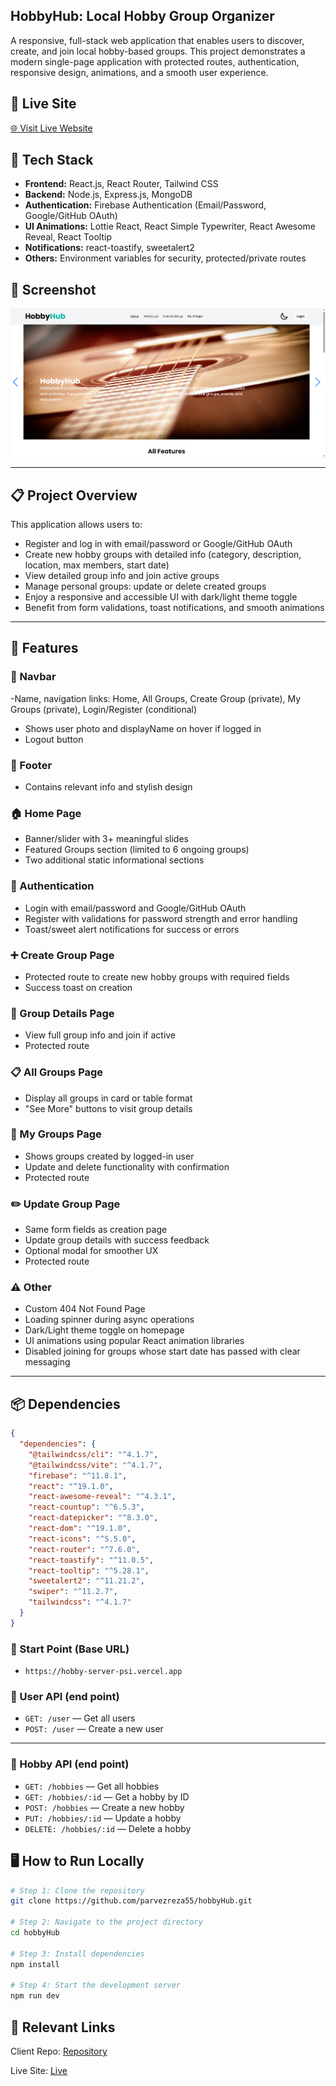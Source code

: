 ## HobbyHub: Local Hobby Group Organizer

A responsive, full-stack web application that enables users to discover, create, and join local hobby-based groups. This project demonstrates a modern single-page application with protected routes, authentication, responsive design, animations, and a smooth user experience.

## 🔗 Live Site

[🌐 Visit Live Website](https://hobby-hub-client-12859.web.app/)

## 🧰 Tech Stack

- **Frontend:** React.js, React Router, Tailwind CSS
- **Backend:** Node.js, Express.js, MongoDB
- **Authentication:** Firebase Authentication (Email/Password, Google/GitHub OAuth)
- **UI Animations:** Lottie React, React Simple Typewriter, React Awesome Reveal, React Tooltip
- **Notifications:** react-toastify, sweetalert2
- **Others:** Environment variables for security, protected/private routes

## 📸 Screenshot

![HobbyHub Screenshot](./src/assets/images/hobby.png)

---

## 📋 Project Overview

This application allows users to:

- Register and log in with email/password or Google/GitHub OAuth
- Create new hobby groups with detailed info (category, description, location, max members, start date)
- View detailed group info and join active groups
- Manage personal groups: update or delete created groups
- Enjoy a responsive and accessible UI with dark/light theme toggle
- Benefit from form validations, toast notifications, and smooth animations

---

## 🚀 Features

### 🧭 Navbar

-Name, navigation links: Home, All Groups, Create Group (private), My Groups (private), Login/Register (conditional)

- Shows user photo and displayName on hover if logged in
- Logout button

### 🦶 Footer

- Contains relevant info and stylish design

### 🏠 Home Page

- Banner/slider with 3+ meaningful slides
- Featured Groups section (limited to 6 ongoing groups)
- Two additional static informational sections

### 🔐 Authentication

- Login with email/password and Google/GitHub OAuth
- Register with validations for password strength and error handling
- Toast/sweet alert notifications for success or errors

### ➕ Create Group Page

- Protected route to create new hobby groups with required fields
- Success toast on creation

### 📄 Group Details Page

- View full group info and join if active
- Protected route

### 📋 All Groups Page

- Display all groups in card or table format
- "See More" buttons to visit group details

### 👤 My Groups Page

- Shows groups created by logged-in user
- Update and delete functionality with confirmation
- Protected route

### ✏️ Update Group Page

- Same form fields as creation page
- Update group details with success feedback
- Optional modal for smoother UX
- Protected route

### ⚠️ Other

- Custom 404 Not Found Page
- Loading spinner during async operations
- Dark/Light theme toggle on homepage
- UI animations using popular React animation libraries
- Disabled joining for groups whose start date has passed with clear messaging

---

## 📦 Dependencies

```json
{
  "dependencies": {
    "@tailwindcss/cli": "^4.1.7",
    "@tailwindcss/vite": "^4.1.7",
    "firebase": "^11.8.1",
    "react": "^19.1.0",
    "react-awesome-reveal": "^4.3.1",
    "react-countup": "^6.5.3",
    "react-datepicker": "^8.3.0",
    "react-dom": "^19.1.0",
    "react-icons": "^5.5.0",
    "react-router": "^7.6.0",
    "react-toastify": "^11.0.5",
    "react-tooltip": "^5.28.1",
    "sweetalert2": "^11.21.2",
    "swiper": "^11.2.7",
    "tailwindcss": "^4.1.7"
  }
}
```

### 🔹 Start Point (Base URL)

- `https://hobby-server-psi.vercel.app`

### 🧍 User API (end point)

- `GET: /user` — Get all users
- `POST: /user` — Create a new user

---

### 🎨 Hobby API (end point)

- `GET: /hobbies` — Get all hobbies
- `GET: /hobbies/:id` — Get a hobby by ID
- `POST: /hobbies` — Create a new hobby
- `PUT: /hobbies/:id` — Update a hobby
- `DELETE: /hobbies/:id` — Delete a hobby

## 🖥️ How to Run Locally

```bash
# Step 1: Clone the repository
git clone https://github.com/parvezreza55/hobbyHub.git

# Step 2: Navigate to the project directory
cd hobbyHub

# Step 3: Install dependencies
npm install

# Step 4: Start the development server
npm run dev
```

## 🔗 Relevant Links

Client Repo: [Repository](https://github.com/parvezreza55/hobbyHub)

Live Site: [Live](https://hobby-hub-client-12859.web.app/)
